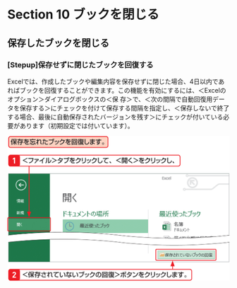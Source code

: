 # Section 10 ブックを閉じる

## 保存したブックを閉じる

### [Stepup]保存せずに閉じたブックを回復する
Excelでは、作成したブックや編集内容を保存せずに閉じた場合、4日以内であればブックを回復することができます。この機能を有効にするには、＜Excelのオプション＞ダイアログボックスの＜保
存＞で、＜次の間隔で自動回復用データを保存する＞にチェックを付けて保存する間隔を指定し、＜保存しないで終了する場合、最後に自動保存されたバージョンを残す＞にチェックが付いている必要があります（初期設定では付いています）。

![](005.png)

